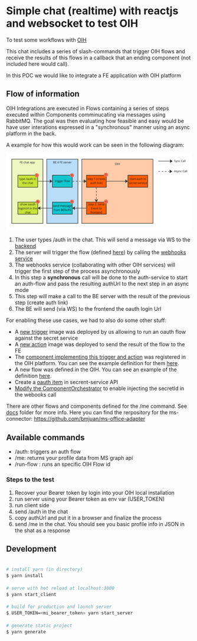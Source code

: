 # Simple chat (realtime) with reactjs and websocket to test OIH

To test some workflows with [OIH](https://openintegrationhub.github.io/)

This chat includes a series of slash-commands that trigger OIH flows and receive the results of this flows in a callback that an ending component (not included here would call).

In this POC we would like to integrate a FE application with OIH platform

## Flow of information

OIH Integrations are executed in Flows containing a series of steps executed within Components comminucating via messages using RabbitMQ. The goal was then evaluating how 
feasible and easy would be have user interations expressed in a "synchronous" manner using an async platform in the back.

A example for how this would work can be seen in the following diagram:

![](./docs/auth-flowchart.png)

1. The user types /auth in the chat. This will send a message via WS to the [backend](./server/)
2. The server will trigger the flow (defined [here](./docs/flow-definition.json)) by calling the [webhooks service](https://openintegrationhub.github.io/docs/5%20-%20Services/Webhooks.html)
3. The webhooks service (collaborating with other OIH services) will trigger the first step of the process asynchronously
4. In this step a **synchronous** call will be done to the auth-service to start an auth-flow and pass the resulting authUrl to the next step in an async mode
5. This step will make a call to the BE server with the result of the previous step (create auth link)
6. The BE will send (via WS) to the frontend the oauth login Url


For enabling these use cases, we had to also do some other stuff:

* A [new trigger](https://github.com/bmjuan/oih-dummy-test/blob/0e9abaf1c34e84df3ee4eb5e7ff5b15ba9433aee/component.json#L22) image was deployed by us allowing to run an oauth flow against the secret service
* A [new action](https://github.com/bmjuan/oih-dummy-test/blob/0e9abaf1c34e84df3ee4eb5e7ff5b15ba9433aee/component.json#L32) image was deployed to send the result of the flow to the FE
* The [component implementing this trigger and action](https://github.com/bmjuan/oih-dummy-test) was registered in the OIH platform. You can see the example definition for them [here](./docs/component-definition.json).
* A new flow was defined in the OIH. You can see an example of the definition [here](./docs/flow-definition.json).
* Create a [oauth item](https://github.com/eberhm/openintegrationhub/blob/520ea5475fcb37cc57808e75b512c18b209c6f59/notes.md?plain=1#L151) in secrent-service API
* [Modify the ComponentOrchestrator](https://github.com/eberhm/openintegrationhub/blob/520ea5475fcb37cc57808e75b512c18b209c6f59/lib/component-orchestrator/src/ComponentOrchestrator.js#L479) to enable injecting the secretId in the webooks call


There are other flows and components defined for the /me command. See [docs](.docs) folder for more info. Here you can find the rerpository for the ms-connector: https://github.com/bmjuan/ms-office-adapter

## Available commands

- /auth: triggers an auth flow
- /me: returns your profile data from MS graph api
- /run-flow <flow-id>: runs an specific OIH Flow id

### Steps to the test
1. Recover your Bearer token by login into your OIH local installation
2. run server using your Bearer token as env var (USER_TOKEN)
3. run client side
4. send /auth in the chat
5. copy authUrl and put it in a browser and finalize the process
6. send /me in the chat. You should see you basic profile info in JSON in the shat as a response

## Development

```bash

# install yarn (in directory)
$ yarn install

# serve with hot reload at localhost:3000
$ yarn start_client

# build for production and launch server
$ USER_TOKEN=<mi_bearer_token> yarn start_server

# generate static project
$ yarn generate
```

